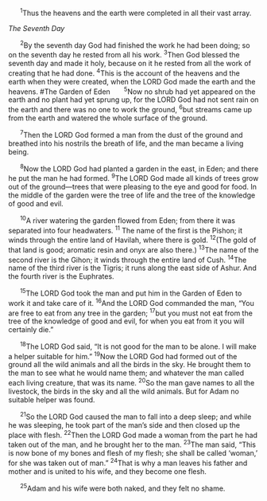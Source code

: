 &nbsp;&nbsp;&nbsp;&nbsp;&nbsp;&nbsp;<sup>1</sup>Thus the heavens and the earth were completed in all their vast array.

*The Seventh Day*

&nbsp;&nbsp;&nbsp;&nbsp;&nbsp;&nbsp;<sup>2</sup>By the seventh day God had finished the work he had been doing; so on the seventh day he rested from all his work. <sup>3</sup>Then God blessed the seventh day and made it holy, because on it he rested from all the work of creating that he had done. <sup>4</sup>This is the account of the heavens and the earth when they were created, when the LORD God made the earth and the heavens.
#The Garden of Eden
&nbsp;&nbsp;&nbsp;&nbsp;&nbsp;&nbsp;<sup>5</sup>Now no shrub had yet appeared on the earth and no plant had yet sprung up, for the LORD God had not sent rain on the earth and there was no one to work the ground, <sup>6</sup>but streams came up from the earth and watered the whole surface of the ground.

&nbsp;&nbsp;&nbsp;&nbsp;&nbsp;&nbsp;<sup>7</sup>Then the LORD God formed a man from the dust of the ground and breathed into his nostrils the breath of life, and the man became a living being.

&nbsp;&nbsp;&nbsp;&nbsp;&nbsp;&nbsp;<sup>8</sup>Now the LORD God had planted a garden in the east, in Eden; and there he put the man he had formed. <sup>9</sup>The LORD God made all kinds of trees grow out of the ground—trees that were pleasing to the eye and good for food. In the middle of the garden were the tree of life and the tree of the knowledge of good and evil.

&nbsp;&nbsp;&nbsp;&nbsp;&nbsp;&nbsp;<sup>10</sup>A river watering the garden flowed from Eden; from there it was separated into four headwaters. <sup>11</sup> The name of the first is the Pishon; it winds through the entire land of Havilah, where there is gold. <sup>12</sup>(The gold of that land is good; aromatic resin and onyx are also there.) <sup>13</sup>The name of the second river is the Gihon; it winds through the entire land of Cush. <sup>14</sup>The name of the third river is the Tigris; it runs along the east side of Ashur. And the fourth river is the Euphrates.

&nbsp;&nbsp;&nbsp;&nbsp;&nbsp;&nbsp;<sup>15</sup>The LORD God took the man and put him in the Garden of Eden to work it and take care of it. <sup>16</sup>And the LORD God commanded the man, “You are free to eat from any tree in the garden; <sup>17</sup>but you must not eat from the tree of the knowledge of good and evil, for when you eat from it you will certainly die.”

&nbsp;&nbsp;&nbsp;&nbsp;&nbsp;&nbsp;<sup>18</sup>The LORD God said, “It is not good for the man to be alone. I will make a helper suitable for him.” <sup>19</sup>Now the LORD God had formed out of the ground all the wild animals and all the birds in the sky. He brought them to the man to see what he would name them; and whatever the man called each living creature, that was its name. <sup>20</sup>So the man gave names to all the livestock, the birds in the sky and all the wild animals. But for Adam no suitable helper was found.

&nbsp;&nbsp;&nbsp;&nbsp;&nbsp;&nbsp;<sup>21</sup>So the LORD God caused the man to fall into a deep sleep; and while he was sleeping, he took part of the man’s side and then closed up the place with flesh. <sup>22</sup>Then the LORD God made a woman from the part he had taken out of the man, and he brought her to the man. <sup>23</sup>The man said, “This is now bone of my bones and flesh of my flesh; she shall be called ‘woman,’ for she was taken out of man.” <sup>24</sup>That is why a man leaves his father and mother and is united to his wife, and they become one flesh.

&nbsp;&nbsp;&nbsp;&nbsp;&nbsp;&nbsp;<sup>25</sup>Adam and his wife were both naked, and they felt no shame.